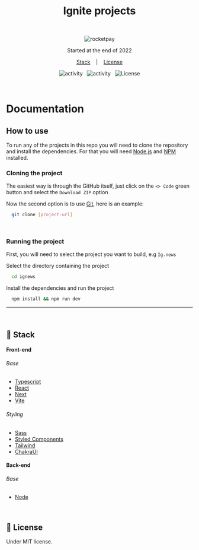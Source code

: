 <h1 align="center"> Ignite projects </h1>

<br>

<p align="center">
  <img alt="rocketpay" src="https://xesque.rocketseat.dev/platform/1654117672768.svg" />
</p>

<p align="center">
  Started at the end of 2022
</p>

<p align="center">
  <a href="#-stack">Stack</a> &nbsp;&nbsp;&nbsp;|&nbsp;&nbsp;&nbsp;
  <a href="#memo-license">License</a>
</p>

<p align="center">
  <img alt="activity" src="https://img.shields.io/github/last-commit/Nyyu/ignite-rocketseat?labelColor=121214&color=%2349AA26" />
  &nbsp;
  <img alt="activity" src="https://img.shields.io/github/commit-activity/w/Nyyu/ignite-rocketseat?labelColor=121214&color=%2349AA26" />
  &nbsp;
  <img alt="License" src="https://img.shields.io/static/v1?label=license&message=MIT&color=49AA26&labelColor=121214" />
</p>

<br/>

# Documentation

## How to use

To run any of the projects in this repo you will need to clone the repository and install the dependencies. For that you will need [Node.js](https://nodejs.org/en/) and [NPM](https://www.npmjs.com/) installed.

### Cloning the project

The easiest way is through the GitHub itself, just click on the `<> Code` green button and select the `Download ZIP` option

Now the second option is to use [Git](https://git-scm.com/), here is an example:

```bash
  git clone [project-url]
```

<br/>

### Running the project

First, you will need to select the project you want to build, e.g `Ig.news`

Select the directory containing the project

```bash
  cd ignews
```

Install the dependencies and run the project

```bash
  npm install && npm run dev
```

---

<br/>

## 🚀 Stack

#### Front-end

###### Base

- [Typescript](https://www.typescriptlang.org/)
- [React](https://reactjs.org/)
- [Next](https://nextjs.org/)
- [Vite](https://vitejs.dev/)

###### Styling

- [Sass](https://sass-lang.com)
- [Styled Components](https://styled-components.com/)
- [Tailwind](https://tailwindcss.com)
- [ChakraUI](https://chakra-ui.com)

#### Back-end

###### Base

- [Node](https://nodejs.org/)

<br />

## :memo: License

Under MIT license.

<br>
